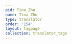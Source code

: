 ```yaml
---
pid: Tina_Zhu
name: Tina Zhu
type: translator
order: '154'
layout: tagpage
collection: translator_tags
---
```

